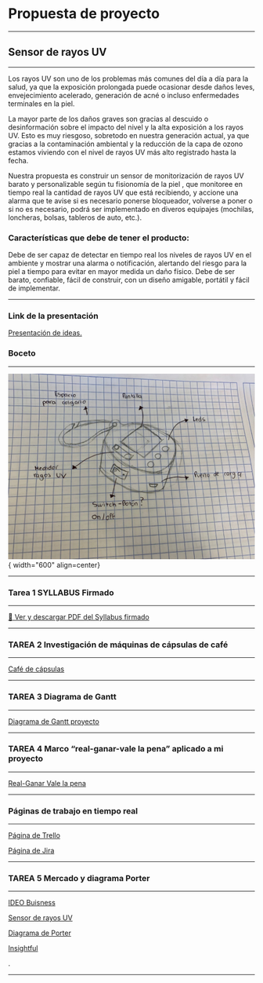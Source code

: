 # Propuesta de proyecto

---

## Sensor de rayos UV

---

Los rayos UV son uno de los problemas más comunes del día a día para la salud, ya que la exposición prolongada puede ocasionar desde daños leves, envejecimiento acelerado, generación de acné o incluso enfermedades terminales en la piel.

La mayor parte de los daños graves son gracias al descuido o desinformación sobre el impacto del nivel y la alta exposición a los rayos UV. Esto es muy riesgoso, sobretodo en nuestra generación actual, ya que gracias a la contaminación ambiental y la reducción de la capa de ozono estamos viviendo con el nivel de rayos UV más alto registrado hasta la fecha.

Nuestra propuesta es construir un sensor de monitorización de rayos UV barato y personalizable según tu fisionomía de la piel , que monitoree en tiempo real la cantidad de rayos UV que está recibiendo, y accione una alarma que te avise si es necesario ponerse bloqueador, volverse a poner o si no es necesario, podrá ser implementado en diveros equipajes (mochilas, loncheras, bolsas, tableros de auto, etc.).


### Características que debe de tener el producto:

Debe de ser capaz de detectar en tiempo real los niveles de rayos UV en el ambiente y mostrar una alarma o notificación, alertando del riesgo para la piel a tiempo para evitar en mayor medida un daño físico. Debe de ser barato, confiable, fácil de construir, con un diseño amigable, portátil y fácil de implementar.

---

### Link de la presentación

[Presentación de ideas.](https://www.canva.com/design/DAGyy1hqadw/BnHuIFL2b5_UzT2nNvXCFg/edit)

### Boceto

---

![Esquemático 3D](IMGSproyecto/IMG/Boceto.jpg){ width="600" align=center}

---

### Tarea 1 SYLLABUS Firmado

---

[📄 Ver y descargar PDF del Syllabus firmado](Syllabusfirmado.pdf)

---

### TAREA 2 Investigación de máquinas de cápsulas de café

---

[Café de cápsulas](https://www.canva.com/design/DAGyyk8UNIc/vEBEfNsOicrzrriuVTPqnQ/edit?utm_content=DAGyyk8UNIc&utm_campaign=designshare&utm_medium=link2&utm_source=sharebutton)

---

### TAREA 3 Diagrama de Gantt

---

[Diagrama de Gantt proyecto](https://iberopuebla.atlassian.net/jira/software/projects/MBA/list?atlOrigin=eyJpIjoiZWEzNTNhYzEzZTE0NDdhNjgxZmZkZjljMGU0ZGQ4OTUiLCJwIjoiaiJ9)

---

### TAREA 4 Marco “real-ganar-vale la pena” aplicado a mi proyecto

---

[Real-Ganar Vale la pena](https://docs.google.com/document/d/e/2PACX-1vSxMNVmR-jJWD9nZ6KWQUC17n7yDtmYZeKo0RqMjSaXiRVQKnahckI0v6XETvYHYvuaoG77ukvXxg2c/pub)

---

### Páginas de trabajo en tiempo real

---

[Página de Trello](https://trello.com/c/4ig0xvoT/10-análisis-de-componentes-y-materiales-para-el-prototipo)

[Página de Jira](https://iberopuebla.atlassian.net/jira/software/projects/MBA/boards/1/timeline)

---

### TAREA 5 Mercado y diagrama Porter

---

[IDEO Buisness](https://www.canva.com/design/DAG0w_cchC4/iZkATuicc6fS7nchp_iR7w/edit)

[Sensor de rayos UV](https://docs.google.com/document/d/1EhannVGKgvJBUKr_ac1ZMV9NYwc3UNqIrEO82akdBdE/edit?usp=sharing)

[Diagrama de Porter](https://www.canva.com/design/DAG0xGMiBc4/y4W1TcuNnE4gSCQcIF5zfA/edit?utm_content=DAG0xGMiBc4&utm_campaign=designshare&utm_medium=link2&utm_source=sharebutton)


[Insightful](https://www.canva.com/design/DAG0xcUebPU/UCFHWKUtNRaSE8xj3kxsuA/edit?utm_content=DAG0xcUebPU&utm_campaign=designshare&utm_medium=link2&utm_source=sharebutton)

.

---